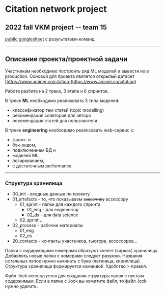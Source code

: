 # Citation network project

## 2022 fall VKM project -- team 15

[public googlesheet](https://docs.google.com/spreadsheets/d/1rfngbj1W42-KzUHuT28uXmEwZg7bM-FE/edit) с результатами команд

- - - 

## Описание проекта/проектной задачи
Участникам необходимо построить ряд ML моделей и вывести их в production. Основой для проекта является открытый датасет [https://www.aminer.cn/citation](https://www.aminer.cn/citation)

Работа разбита на 2 трека, 3 этапа и 6 спринтов.

В треке **ML** необходимо реализовать 3 типа моделей: 
* классификатор тем статей (topic modelling)
* рекомендация соавторов для автора 
* рекомендация статей для пользователя

В треке **engineering** необходимо реализовать web-сервис с:
* фронт- и 
* бэк-эндом, 
* подключением БД и 
* моделей ML, 
* логированием, 
* с достаточным performance

- - -
### Структура хранилища

* 00_init - входные данные по проекту
* 01_artefacts - то, что показываем <del>заказчику</del> ассессору
    * 01_sprint - папки для каждого спринта
        * 01_eng - для engineering
        * 02_ds - для data science
    * 02_sprint ...
* 02_process - рабочие материалы
    * 01_eng
    * 02_ds
* 20_contacts - контакты участников, тьютора, ассессоров...

Папки с лидирующими номерами образуют скелет (каркас) хранилища. Добавлять новые папки с номерами следует разумно. Названия остальных папок нужно начинать с букв (латиница, кириллица). Структура хранилища формируется командой. Удобство > правил.

Файл .lock используется для создания структуры папок с пустым содержимым. Если в папке с .lock вы комитите файл, то файл .lock нужно удалить.
